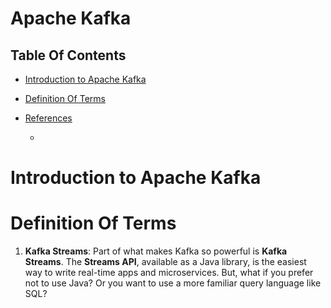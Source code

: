 # Apache Kafka

## Table Of Contents
- [Introduction to Apache Kafka](#Introduction-to-Apache-Kafka)

- [Definition Of Terms](#Definition-Of-Terms)

- [References]()
    - []()

# Introduction to Apache Kafka

# Definition Of Terms
1. __Kafka Streams__: Part of what makes Kafka so powerful is __Kafka Streams__. The __Streams API__, available as a Java library, is the easiest way to write real-time apps and microservices. But, what if you prefer not to use Java? Or you want to use a more familiar query language like SQL?